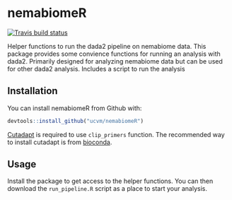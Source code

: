 # nemabiomeR

<!-- badges: start -->
[![Travis build status](https://travis-ci.org/ucvm/nemabiomeR.svg?branch=master)](https://travis-ci.org/ucvm/nemabiomeR)
<!-- badges: end -->

Helper functions to run the dada2 pipeline on nemabiome data.  This package provides some convience functions for running an analysis with dada2.  Primarily designed for analyzing nemabiome data but can be used for other dada2 analysis.  Includes a script to run the analysis

## Installation

You can install nemabiomeR from Github with:

``` r
devtools::install_github("ucvm/nemabiomeR")
```

[Cutadapt](https://cutadapt.readthedocs.io/en/stable/guide.html) is required to use `clip_primers` function.  The recommended way to install cutadapt is from [bioconda](https://bioconda.github.io/).  

## Usage

Install the package to get access to the helper functions.  You can then download the `run_pipeline.R` script as a place to start your analysis.



